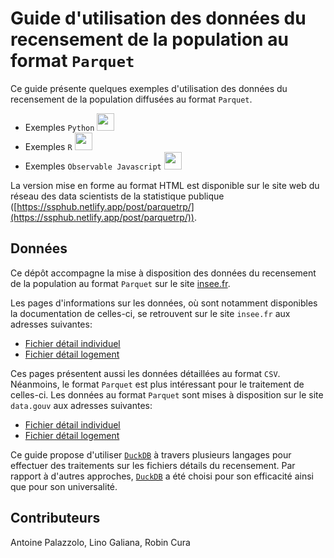 #  Guide d'utilisation des données du recensement de la population au format `Parquet`

Ce guide présente quelques exemples d'utilisation des données du 
recensement de la population diffusées au format `Parquet`. 

- Exemples `Python` <img height="28" width="28" src="https://cdn.simpleicons.org/python/00ccff99" />
- Exemples `R` <img height="28" width="28" src="https://cdn.simpleicons.org/r/00ccff99" />
- Exemples `Observable Javascript` <img height="28" width="28" src="https://cdn.simpleicons.org/javascript/00ccff99" />

La version mise en forme au format HTML est disponible
sur
le site web du réseau des data scientists de la
statistique publique ([https://ssphub.netlify.app/post/parquetrp/](https://ssphub.netlify.app/post/parquetrp/)).

## Données

Ce dépôt accompagne la mise à disposition des données
du recensement de la population au format `Parquet`
sur le site [insee.fr](https://www.insee.fr/fr/statistiques/7706119?sommaire=7637890).


Les pages d'informations sur les données, où sont notamment disponibles
la documentation de celles-ci,
se retrouvent sur le site `insee.fr` aux adresses suivantes:

* [Fichier détail individuel](https://www.insee.fr/fr/statistiques/7706119?sommaire=7637890)
* [Fichier détail logement](https://www.insee.fr/fr/statistiques/7705908?sommaire=7637890)

Ces pages présentent aussi les données détaillées au format `CSV`. Néanmoins, le format `Parquet` 
est plus intéressant pour le traitement de celles-ci. Les données au format `Parquet` sont mises à disposition sur 
le site `data.gouv` aux adresses suivantes:

* [Fichier détail individuel](https://www.data.gouv.fr/fr/datasets/recensement-de-la-population-fichiers-detail-individus-localises-au-canton-ou-ville-2020-1/)
* [Fichier détail logement](https://www.data.gouv.fr/fr/datasets/recensement-de-la-population-fichiers-detail-individus-localises-au-canton-ou-ville-2020-1/)

Ce guide propose d'utiliser [`DuckDB`](https://duckdb.org/) à travers
plusieurs langages pour effectuer des traitements sur les fichiers
détails du recensement.
Par rapport à d'autres approches, [`DuckDB`](https://duckdb.org/) a été choisi pour son efficacité ainsi que pour son universalité.



## Contributeurs

Antoine Palazzolo, Lino Galiana, Robin Cura
